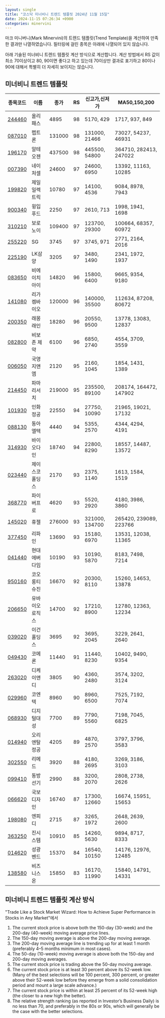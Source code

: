 ```yaml
---
layout: single
title: "코스닥 미너비니 트렌드 템플릿 2024년 11월 15일"
date: 2024-11-15 07:26:34 +0900
categories: minervini
---
```

마크 미니버니(Mark Minervini)의 트렌드 템플릿(Trend Template)을 계산하여 만족한 결과만 나열하였습니다. 필터링에 걸린 종목은 아래에 나열되어 있지 않습니다.

아래 기술된 미너비니 트렌드 템플릿 계산 방식으로 계산합니다. 계산 방법에서 RS 값이 최소 70이상이고 80, 90이면 좋다고 하고 있는데 70이상만 결과로 표기하고 80이나 90에 대해서 특별히 더 자세히 보이지는 않습니다.

## 미너비니 트렌드 템플릿

|종목코드|이름|종가|RS|신고가,신저가|MA50,150,200|
|------|---|---|--|---------|------------|
|[244460](https://finance.daum.net/quotes/A244460)|올리패스|4895|98|5170, 429|1717, 937, 849|
|[087010](https://finance.daum.net/quotes/A087010)|펩트론|131000|98|131000, 21466|73027, 54237, 46931|
|[196170](https://finance.daum.net/quotes/A196170)|알테오젠|437500|98|445500, 54800|364710, 282413, 247022|
|[007390](https://finance.daum.net/quotes/A007390)|네이처셀|24600|97|24600, 6950|13392, 11163, 10285|
|[199820](https://finance.daum.net/quotes/A199820)|제일일렉트릭|10780|97|14100, 4536|9084, 8978, 7943|
|[900340](https://finance.daum.net/quotes/A900340)|윙입푸드|2250|97|2610, 713|1998, 1941, 1698|
|[310210](https://finance.daum.net/quotes/A310210)|보로노이|109400|97|123700, 29300|100664, 68357, 60972|
|[255220](https://finance.daum.net/quotes/A255220)|SG|3745|97|3745, 971|2771, 2164, 2016|
|[225190](https://finance.daum.net/quotes/A225190)|LK삼양|3205|97|3480, 1490|2341, 1972, 1937|
|[083650](https://finance.daum.net/quotes/A083650)|비에이치아이|14820|96|15800, 6400|9665, 9354, 9180|
|[141080](https://finance.daum.net/quotes/A141080)|리가켐바이오|120000|96|140000, 35500|112634, 87208, 80672|
|[200350](https://finance.daum.net/quotes/A200350)|래몽래인|18280|96|20550, 9500|13778, 13083, 12837|
|[082800](https://finance.daum.net/quotes/A082800)|비보존 제약|6100|96|6850, 2740|4554, 3709, 3559|
|[006050](https://finance.daum.net/quotes/A006050)|국영지앤엠|2120|95|2160, 1045|1854, 1431, 1389|
|[214450](https://finance.daum.net/quotes/A214450)|파마리서치|219000|95|235500, 89100|208174, 164472, 147902|
|[101930](https://finance.daum.net/quotes/A101930)|인화정공|22550|94|27750, 10090|21965, 19021, 17132|
|[088130](https://finance.daum.net/quotes/A088130)|동아엘텍|4440|94|5355, 2570|4344, 4294, 4191|
|[314930](https://finance.daum.net/quotes/A314930)|바이오다인|18740|94|22800, 8290|18557, 14487, 13572|
|[023440](https://finance.daum.net/quotes/A023440)|제이스코홀딩스|2170|93|2375, 1140|1613, 1584, 1519|
|[368770](https://finance.daum.net/quotes/A368770)|파이버프로|4620|93|5520, 2920|4180, 3986, 3860|
|[145020](https://finance.daum.net/quotes/A145020)|휴젤|276000|93|321000, 134700|265420, 239089, 223766|
|[377450](https://finance.daum.net/quotes/A377450)|리파인|13690|93|15180, 6970|13531, 12038, 11365|
|[041440](https://finance.daum.net/quotes/A041440)|현대에버다임|10190|93|10190, 5870|8183, 7498, 7214|
|[950160](https://finance.daum.net/quotes/A950160)|코오롱티슈진|16670|92|20300, 8110|15260, 14653, 13878|
|[206650](https://finance.daum.net/quotes/A206650)|유바이오로직스|14700|92|17210, 8900|12780, 12363, 12234|
|[039020](https://finance.daum.net/quotes/A039020)|이건홀딩스|3695|92|3695, 2045|3229, 2641, 2640|
|[049430](https://finance.daum.net/quotes/A049430)|코메론|11440|91|11440, 8230|10402, 9490, 9354|
|[263020](https://finance.daum.net/quotes/A263020)|디케이앤디|3805|90|4360, 2480|3574, 3202, 3124|
|[029960](https://finance.daum.net/quotes/A029960)|코엔텍|8960|90|8960, 6500|7525, 7192, 7074|
|[068930](https://finance.daum.net/quotes/A068930)|디지털대성|7700|89|7790, 5560|7198, 7045, 6825|
|[014940](https://finance.daum.net/quotes/A014940)|오리엔탈정공|4205|89|4870, 2570|3797, 3796, 3583|
|[302550](https://finance.daum.net/quotes/A302550)|리메드|3920|88|4180, 2695|3269, 3186, 3103|
|[099410](https://finance.daum.net/quotes/A099410)|동방선기|2990|88|3200, 2070|2808, 2738, 2626|
|[066620](https://finance.daum.net/quotes/A066620)|국보디자인|16740|87|17300, 12660|16674, 15951, 15653|
|[198080](https://finance.daum.net/quotes/A198080)|엔피디|2715|87|3265, 1972|2648, 2639, 2600|
|[363250](https://finance.daum.net/quotes/A363250)|진시스템|10910|85|14260, 5630|9894, 8717, 8333|
|[014620](https://finance.daum.net/quotes/A014620)|성광벤드|15370|84|16540, 10150|14176, 12976, 12485|
|[138580](https://finance.daum.net/quotes/A138580)|비즈니스온|15850|83|16170, 11990|15840, 14791, 14331|

## 미너비니 트렌드 템플릿 계산 방식

"Trade Like a Stock Market Wizard: How to Achieve Super Performance in Stocks in Any Market"에서

 1. The current stock price is above both the 150-day (30-week) and the 200-day (40-week) moving average price lines.
 1. The 150-day moving average is above the 200-day moving average.
 1. The 200-day moving average line is trending up for at least 1 month (preferably 4–5 months minimum in most cases).
 1. The 50-day (10-week) moving average is above both the 150-day and 200-day moving averages.
 1. The current stock price is trading above the 50-day moving average.
 1. The current stock price is at least 30 percent above its 52-week low. (Many of the best selections will be 100 percent, 300 percent, or greater above their 52-week low before they emerge from a solid consolidation period and mount a large scale advance.)
 1. The current stock price is within at least 25 percent of its 52-week high (the closer to a new high the better).
 1. The relative strength ranking (as reported in Investor’s Business Daily) is no less than 70, and preferably in the 80s or 90s, which will generally be the case with the better selections.
